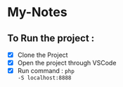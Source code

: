 # My-Notes


## To Run the project :

- [x] Clone the Project 
- [x] Open the project through VSCode
- [x] Run command : <code>php -S localhost:8888</code>
